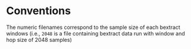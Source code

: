 Conventions
===========

The numeric filenames correspond to the sample size of each bextract windows (i.e., `2048` is a file containing bextract data run with window and hop size of 2048 samples)